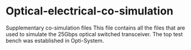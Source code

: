 # Optical-electrical-co-simulation
Supplementary co-simulation files
This file contains all the files that are used to simulate the 25Gbps optical switched transceiver.
The top test bench was established in Opti-System.

